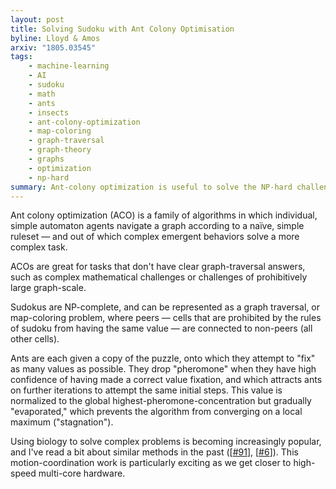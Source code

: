 ```yaml
---
layout: post
title: Solving Sudoku with Ant Colony Optimisation
byline: Lloyd & Amos
arxiv: "1805.03545"
tags:
    - machine-learning
    - AI
    - sudoku
    - math
    - ants
    - insects
    - ant-colony-optimization
    - map-coloring
    - graph-traversal
    - graph-theory
    - graphs
    - optimization
    - np-hard
summary: Ant-colony optimization is useful to solve the NP-hard challenge of completing a sudoku.
---
```


Ant colony optimization (ACO) is a family of algorithms in which individual, simple automaton agents navigate a graph according to a naïve, simple ruleset — and out of which complex emergent behaviors solve a more complex task.

ACOs are great for tasks that don't have clear graph-traversal answers, such as complex mathematical challenges or challenges of prohibitively large graph-scale.

Sudokus are NP-complete, and can be represented as a graph traversal, or map-coloring problem, where peers — cells that are prohibited by the rules of sudoku from having the same value — are connected to non-peers (all other cells).

Ants are each given a copy of the puzzle, onto which they attempt to "fix" as many values as possible. They drop "pheromone" when they have high confidence of having made a correct value fixation, and which attracts ants on further iterations to attempt the same initial steps. This value is normalized to the global highest-pheromone-concentration but gradually "evaporated," which prevents the algorithm from converging on a local maximum ("stagnation").

Using biology to solve complex problems is becoming increasingly popular, and I've read a bit about similar methods in the past ([[#91](http://blog.jordan.matelsky.com/365papers/91)], [[#6](http://blog.jordan.matelsky.com/365papers/6)]). This motion-coordination work is particularly exciting as we get closer to high-speed multi-core hardware.
